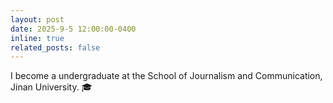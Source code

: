 ```yaml
---
layout: post
date: 2025-9-5 12:00:00-0400
inline: true
related_posts: false
---
```


I become a undergraduate at the School of Journalism and Communication, Jinan University. 🎓
